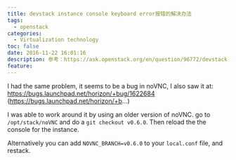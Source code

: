 ```yaml
---
title: devstack instance console keyboard error报错的解决办法
tags:
  - openstack
categories:
  - Virtualization technology
toc: false
date: 2016-11-22 16:01:16
description: 参考：https://ask.openstack.org/en/question/96772/devstack-instance-console-keyboard-error/
feature:
---
```


I had the same problem, it seems to be a bug in noVNC, I also saw it at: https://bugs.launchpad.net/horizon/+bug/1622684 (https://bugs.launchpad.net/horizon/+b...)

I was able to work around it by using an older version of noVNC. go to `/opt/stack/noVNC` and do a `git checkout v0.6.0`. Then reload the the console for the instance.

Alternatively you can add `NOVNC_BRANCH=v0.6.0` to your `local.conf` file, and restack.